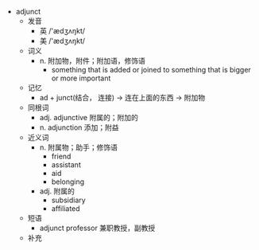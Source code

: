 - adjunct
  - 发音
    - 英 /'ædʒʌŋkt/
    - 美 /'ædʒʌŋkt/
  - 词义
    - n. 附加物，附件；附加语，修饰语
      - something that is added or joined to something that is bigger or more important
  - 记忆
    - ad + junct(结合， 连接) → 连在上面的东西 → 附加物
  - 同根词
    - adj. adjunctive 附属的；附加的
    - n. adjunction 添加；附益
  - 近义词
    - n. 附属物；助手；修饰语
      - friend
      - assistant
      - aid
      - belonging
    - adj. 附属的
      - subsidiary
      - affiliated
  - 短语
    - adjunct professor 兼职教授，副教授
  - 补充